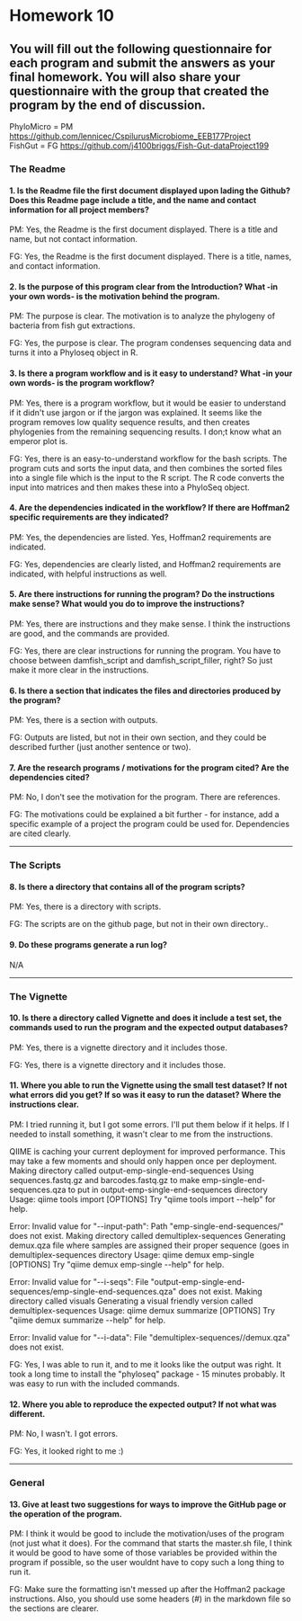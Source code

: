 # Homework 10

You will fill out the following
questionnaire for each program and submit the answers as your final homework. You will
also share your questionnaire with the group that created the program __by the end of discussion__.
---

PhyloMicro = PM
https://github.com/lennicec/CspilurusMicrobiome_EEB177Project </br>
FishGut = FG
https://github.com/j4100briggs/Fish-Gut-dataProject199


### The Readme

#### 1. Is the Readme file the first document displayed upon lading the Github?  Does this Readme page include a title, and the name and contact information for all project members?

PM: Yes, the Readme is the first document displayed. There is a title and name, but not contact information.

FG: Yes, the Readme is the first document displayed. There is a title, names, and contact information.

#### 2. Is the purpose of this program clear from the Introduction?  What -in your own words- is the motivation behind the program.

PM: The purpose is clear. The motivation is to analyze the phylogeny of bacteria from fish gut extractions.

FG: Yes, the purpose is clear. The program condenses sequencing data and turns it into a Phyloseq object in R.

#### 3. Is there a program workflow and is it easy to understand?  What -in your own words- is the program workflow?

PM: Yes, there is a program workflow, but it would be easier to understand if it didn't use jargon or if the jargon was explained. It seems like the program removes low quality sequence results, and then creates phylogenies from the remaining sequencing results. I don;t know what an emperor plot is.

FG: Yes, there is an easy-to-understand workflow for the bash scripts. The program cuts and sorts the input data, and then combines the sorted files into a single file which is the input to the R script. The R code converts the input into matrices and then makes these into a PhyloSeq object.

#### 4. Are the dependencies indicated in the workflow?  If there are Hoffman2 specific requirements are they indicated?

PM: Yes, the dependencies are listed. Yes, Hoffman2 requirements are indicated. 

FG: Yes, dependencies are clearly listed, and Hoffman2 requirements are indicated, with helpful instructions as well.

#### 5. Are there instructions for running the program?  Do the instructions make sense?  What would you do to improve the instructions?

PM: Yes, there are instructions and they make sense. I think the instructions are good, and the commands are provided. 

FG: Yes, there are clear instructions for running the program. You have to choose between damfish_script and damfish_script_filler, right? So just make it more clear in the instructions.

#### 6. Is there a section that indicates the files and directories produced by the program?

PM: Yes, there is a section with outputs.

FG: Outputs are listed, but not in their own section, and they could be described further (just another sentence or two).

#### 7. Are the research programs / motivations for the program cited?  Are the dependencies cited?

PM: No, I don't see the motivation for the program. There are references.

FG: The motivations could be explained a bit further - for instance, add a specific example of a project the program could be used for. Dependencies are cited clearly.

---

### The Scripts

#### 8. Is there a directory that contains all of the program scripts?

PM: Yes, there is a directory with scripts.

FG: The scripts are on the github page, but not in their own directory..

#### 9. Do these programs generate a run log?

N/A

---

### The Vignette

#### 10. Is there a directory called Vignette and does it include a test set, the commands used to run the program and the expected output databases?

PM: Yes, there is a vignette directory and it includes those.

FG: Yes, there is a vignette directory and it includes those.

#### 11. Where you able to run the Vignette using the small test dataset? If not what errors did you get?  If so was it easy to run the dataset?  Where the instructions clear.

PM: I tried running it, but I got some errors. I'll put them below if it helps. If I needed to install something, it wasn't clear to me from the instructions.

QIIME is caching your current deployment for improved performance. This may take a few moments and should only happen once per deployment.
Making directory called output-emp-single-end-sequences
Using sequences.fastq.gz and barcodes.fastq.gz to make emp-single-end-sequences.qza to put in output-emp-single-end-sequences directory
Usage: qiime tools import [OPTIONS]
Try "qiime tools import --help" for help.

Error: Invalid value for "--input-path": Path "emp-single-end-sequences/" does not exist.
Making directory called demultiplex-sequences
Generating demux.qza file where samples are assigned their proper sequence (goes in demultiplex-sequences directory
Usage: qiime demux emp-single [OPTIONS]
Try "qiime demux emp-single --help" for help.

Error: Invalid value for "--i-seqs": File "output-emp-single-end-sequences/emp-single-end-sequences.qza" does not exist.
Making directory called visuals
Generating a visual friendly version called demultiplex-sequences
Usage: qiime demux summarize [OPTIONS]
Try "qiime demux summarize --help" for help.


Error: Invalid value for "--i-data": File "demultiplex-sequences//demux.qza" does not exist.

FG: Yes, I was able to run it, and to me it looks like the output was right. It took a long time to install the "phyloseq" package - 15 minutes probably. It was easy to run with the included commands.

#### 12. Where you able to reproduce the expected output?  If not what was different.

PM: No, I wasn't. I got errors.

FG: Yes, it looked right to me :)

---

### General

#### 13. Give __at least two__ suggestions for ways to improve the GitHub page or the operation of the program.

PM: I think it would be good to include the motivation/uses of the program (not just what it does). For the command that starts the master.sh file, I think it would be good to have some of those variables be provided within the program if possible, so the user wouldnt have to copy such a long thing to run it.

FG: Make sure the formatting isn't messed up after the Hoffman2 package instructions. Also, you should use some headers (#) in the markdown file so the sections are clearer.
